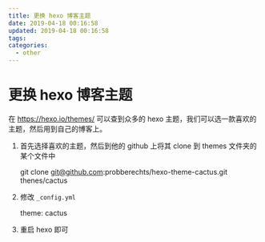 ```yaml
---
title: 更换 hexo 博客主题
date: 2019-04-18 00:16:58
updated: 2019-04-18 00:16:58
tags:
categories:
  - other
---
```


# 更换 hexo 博客主题

在 https://hexo.io/themes/ 可以查到众多的 hexo 主题，我们可以选一款喜欢的主题，然后用到自己的博客上。

1. 首先选择喜欢的主题，然后到他的 github 上将其 clone 到 themes 文件夹的某个文件中

    git clone git@github.com:probberechts/hexo-theme-cactus.git thenes/cactus

2. 修改 `_config.yml`

   theme: cactus

3. 重启 hexo 即可